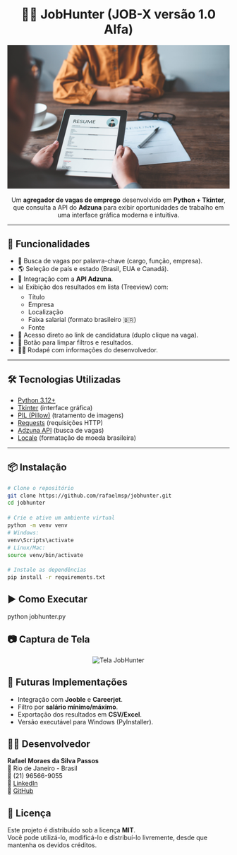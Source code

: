 <h1 align="center">🧑‍💻 JobHunter (JOB-X versão 1.0 Alfa)</h1>

<p align="center">
  <img src="image.png" alt="Logo JobHunter" width="600">
</p>

<p align="center">
  Um <b>agregador de vagas de emprego</b> desenvolvido em <b>Python + Tkinter</b>, 
  que consulta a API do <b>Adzuna</b> para exibir oportunidades de trabalho 
  em uma interface gráfica moderna e intuitiva.
</p>

---

<h2>🚀 Funcionalidades</h2>
<ul>
  <li>🔎 Busca de vagas por palavra-chave (cargo, função, empresa).</li>
  <li>🌎 Seleção de país e estado (Brasil, EUA e Canadá).</li>
  <li>💼 Integração com a <b>API Adzuna</b>.</li>
  <li>📊 Exibição dos resultados em lista (Treeview) com:
    <ul>
      <li>Título</li>
      <li>Empresa</li>
      <li>Localização</li>
      <li>Faixa salarial (formato brasileiro 🇧🇷)</li>
      <li>Fonte</li>
    </ul>
  </li>
  <li>🔗 Acesso direto ao link de candidatura (duplo clique na vaga).</li>
  <li>🧹 Botão para limpar filtros e resultados.</li>
  <li>👨‍💻 Rodapé com informações do desenvolvedor.</li>
</ul>

---

<h2>🛠️ Tecnologias Utilizadas</h2>
<ul>
  <li><a href="https://www.python.org/">Python 3.12+</a></li>
  <li><a href="https://docs.python.org/3/library/tkinter.html">Tkinter</a> (interface gráfica)</li>
  <li><a href="https://pillow.readthedocs.io/">PIL (Pillow)</a> (tratamento de imagens)</li>
  <li><a href="https://docs.python-requests.org/">Requests</a> (requisições HTTP)</li>
  <li><a href="https://developer.adzuna.com/">Adzuna API</a> (busca de vagas)</li>
  <li><a href="https://docs.python.org/3/library/locale.html">Locale</a> (formatação de moeda brasileira)</li>
</ul>

---

<h2>📦 Instalação</h2>

```bash
# Clone o repositório
git clone https://github.com/rafaelmsp/jobhunter.git
cd jobhunter

# Crie e ative um ambiente virtual
python -m venv venv
# Windows:
venv\Scripts\activate
# Linux/Mac:
source venv/bin/activate

# Instale as dependências
pip install -r requirements.txt
 ```
<h2>▶️ Como Executar</h2>
python jobhunter.py

<h2>📷 Captura de Tela</h2> <p align="center"> <img src="screen.png" alt="Tela JobHunter" width="800"> </p>
<h2>🔮 Futuras Implementações</h2> <ul> <li>Integração com <b>Jooble</b> e <b>Careerjet</b>.</li> <li>Filtro por <b>salário mínimo/máximo</b>.</li> <li>Exportação dos resultados em <b>CSV/Excel</b>.</li> <li>Versão executável para Windows (PyInstaller).</li> </ul>
<h2>👨‍💻 Desenvolvedor</h2> <p> <b>Rafael Moraes da Silva Passos</b><br> 📍 Rio de Janeiro - Brasil<br> 📱 (21) 96566-9055<br> 🔗 <a href="https://www.linkedin.com/in/rafael-passos-023648144/">LinkedIn</a><br> 🔗 <a href="https://github.com/rafaelmsp">GitHub</a> </p>
<h2>📜 Licença</h2> <p> Este projeto é distribuído sob a licença <b>MIT</b>.<br> Você pode utilizá-lo, modificá-lo e distribuí-lo livremente, desde que mantenha os devidos créditos. </p>
